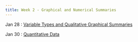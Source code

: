 ```yaml
---
title: Week 2 - Graphical and Numerical Summaries
---
```


Jan 28
: [Variable Types and Qualitative Graphical Summaries](https://rmshksu.github.io/stat225_spring2025/classes/d2-225-spr25.html)

Jan 30
: [Quantitative Data](https://rmshksu.github.io/stat225_spring2025/classes/d3-225-spr25.html)
